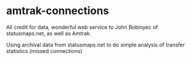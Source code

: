amtrak-connections
==================
All credit for data, wonderful web service to John Bobinyec of statusmaps.net, as well as Amtrak.

Using archival data from statusmaps.net to do simple analysis of transfer statistics (missed connections)
